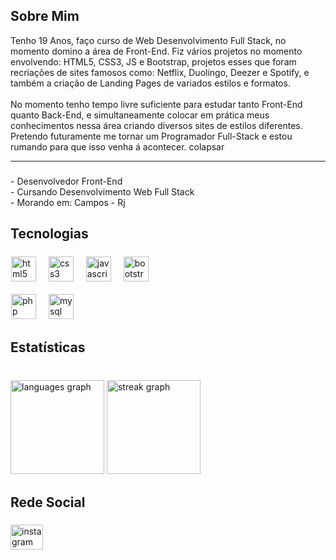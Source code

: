 <h2 align="left">Sobre Mim</h2>

Tenho 19 Anos, faço curso de  Web Desenvolvimento Full Stack, no momento domino a área de Front-End. Fiz vários projetos no momento envolvendo: HTML5, CSS3, JS e Bootstrap, projetos esses que foram recriações de sites famosos como: Netflix, Duolingo, Deezer e Spotify, e também a criação de Landing Pages de variados estilos e formatos. 
<br>
<br>
No momento tenho tempo livre suficiente para estudar tanto Front-End quanto Back-End, e simultaneamente colocar em prática meus conhecimentos nessa área criando diversos sites de estilos diferentes. Pretendo futuramente me tornar um Programador Full-Stack e estou rumando para que isso venha á acontecer. colapsar
<hr>

###

<p align="left">- Desenvolvedor Front-End<br>- Cursando Desenvolvimento Web Full Stack<br>- Morando em: Campos - Rj</p>

###

<h2 align="left">Tecnologias</h2>

###

<div align="left" style="border: 1px solid #ffffff">
  <img src="https://cdn.jsdelivr.net/gh/devicons/devicon/icons/html5/html5-original.svg" height="40" alt="html5 logo"  />
  <img width="12" />
  <img src="https://cdn.jsdelivr.net/gh/devicons/devicon/icons/css3/css3-original.svg" height="40" alt="css3 logo"  />
  <img width="12" />
  <img src="https://cdn.jsdelivr.net/gh/devicons/devicon/icons/javascript/javascript-original.svg" height="40" alt="javascript logo"  />
  <img width="12" />
  <img src="https://cdn.jsdelivr.net/gh/devicons/devicon/icons/bootstrap/bootstrap-original.svg" height="40" alt="bootstrap logo"  />
  <img width="12" />
  <br>
  <br>
  <img src="https://cdn.jsdelivr.net/gh/devicons/devicon/icons/php/php-original.svg" height="40" alt="php logo"  />
  <img width="12" />
  <img src="https://cdn.jsdelivr.net/gh/devicons/devicon/icons/mysql/mysql-original.svg" height="40" alt="mysql logo"  />
</div>

###

<h2 align="left">Estatísticas</h2>

###

<br clear="both">

<div align="left">
  <img src="https://github-readme-stats.vercel.app/api/top-langs?username=LuizDev271&locale=en&hide_title=false&layout=compact&card_width=320&langs_count=4&theme=tokyonight&hide_border=true&order=2" height="150" alt="languages graph"  />
  <img src="https://streak-stats.demolab.com?user=LuizDev271&locale=en&mode=daily&theme=tokyonight&hide_border=true&border_radius=5&order=3" height="150" alt="streak graph"  />
</div>

###

<h2 align="left">Rede Social</h2>

###

<div align="left">
  <a href="https://www.instagram.com/devluizsilva/"><img src="https://raw.githubusercontent.com/maurodesouza/profile-readme-generator/master/src/assets/icons/social/instagram/default.svg" width="52" height="40" alt="instagram logo"  /></a>
</div>

###
